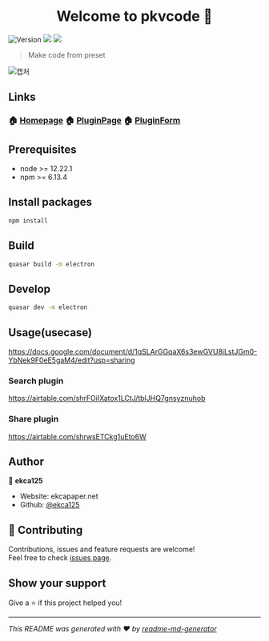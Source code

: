 <h1 align="center">Welcome to pkvcode 👋</h1>
<p>
  <img alt="Version" src="https://img.shields.io/badge/version-2.2.0-blue.svg?cacheSeconds=2592000" />
  <img src="https://img.shields.io/badge/node-%3E%3D%2012.22.1-blue.svg" />
  <img src="https://img.shields.io/badge/npm-%3E%3D%206.13.4-blue.svg" />
</p>

> Make code from preset

![캡처](https://user-images.githubusercontent.com/63381869/140458071-f495db1b-f499-4bd1-a596-1f07da91deee.PNG)

## Links

### 🏠 [Homepage](https://github.com/ekca125/pkvcode) 🏠 [PluginPage](https://airtable.com/shrFOiIXatox1LCtJ) 🏠 [PluginForm](https://airtable.com/shrwsETCkg1uEto6W)

## Prerequisites

- node >= 12.22.1
- npm >= 6.13.4

## Install packages

```sh
npm install
```

## Build

```sh
quasar build -m electron
```

## Develop

```sh
quasar dev -m electron
```

## Usage(usecase)
https://docs.google.com/document/d/1qSLArGGqaX6s3ewGVU8jLstJGm0-YbNek9F0eE5gaM4/edit?usp=sharing

### Search plugin
https://airtable.com/shrFOiIXatox1LCtJ/tblJHQ7gnsyznuhob

### Share plugin
https://airtable.com/shrwsETCkg1uEto6W



## Author

👤 **ekca125**

* Website: ekcapaper.net
* Github: [@ekca125](https://github.com/ekca125)

## 🤝 Contributing

Contributions, issues and feature requests are welcome!<br />Feel free to check [issues page](https://github.com/ekca125/pkvcode/issues). 

## Show your support

Give a ⭐️ if this project helped you!

***
_This README was generated with ❤️ by [readme-md-generator](https://github.com/kefranabg/readme-md-generator)_

